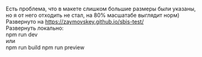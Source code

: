 Есть проблема, что в макете слишком большие размеры были указаны, но я от него отходить не стал, на 80% масшатабе выглядит норм) <br />
Развернуто на https://zaymovskey.github.io/sbis-test/</br>
Развернуть локально: <br/>
npm run dev <br/>
или <br/>
npm run build
npm run preview
